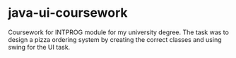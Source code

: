 # java-ui-coursework
Coursework for INTPROG module for my university degree. The task was to design a pizza ordering system by creating the correct classes and using swing for the UI task.

